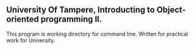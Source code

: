 ## University Of Tampere, Introducting to Object-oriented programming II.

This program is working directory for command line. Written for practical work for University.